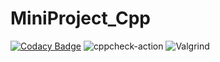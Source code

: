 # MiniProject_Cpp
[![Codacy Badge](https://api.codacy.com/project/badge/Grade/3a1880e309be48388ebed807f0288a33)](https://app.codacy.com/gh/99002657/MiniProject_Cpp?utm_source=github.com&utm_medium=referral&utm_content=99002657/MiniProject_Cpp&utm_campaign=Badge_Grade)
![cppcheck-action](https://github.com/99002657/MiniProject_Cpp/workflows/cppcheck-action/badge.svg)
![Valgrind](https://github.com/99002657/MiniProject_Cpp/workflows/Valgrind/badge.svg)
